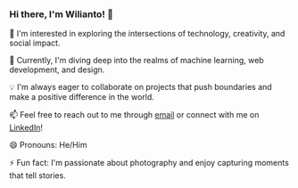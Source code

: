 ### Hi there, I'm Wilianto! 👋

👀 I'm interested in exploring the intersections of technology, creativity, and social impact.

🌱 Currently, I'm diving deep into the realms of machine learning, web development, and design.

💡 I'm always eager to collaborate on projects that push boundaries and make a positive difference in the world.

📫 Feel free to reach out to me through [email](mailto:wilianto2021@gmail.com) or connect with me on [LinkedIn](https://www.linkedin.com/in/wilianto-wilianto-213702258/)!

😄 Pronouns: He/Him

⚡ Fun fact: I'm passionate about photography and enjoy capturing moments that tell stories.

<!-- Let's innovate, create, and inspire together! -->
